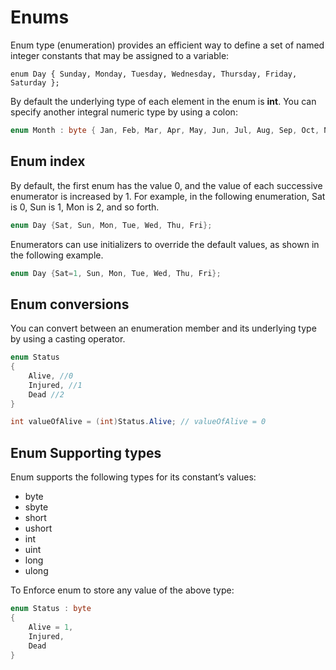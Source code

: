 # Enums

Enum type (enumeration) provides an efficient way to define a set of named integer constants that may be assigned to a variable:

```Csharp
enum Day { Sunday, Monday, Tuesday, Wednesday, Thursday, Friday, Saturday };
```

By default the underlying type of each element in the enum is **int**. You can specify another integral numeric type by using a colon:

```csharp
enum Month : byte { Jan, Feb, Mar, Apr, May, Jun, Jul, Aug, Sep, Oct, Nov, Dec };
```

## Enum index

By default, the first enum has the value 0, and the value of each successive enumerator is increased by 1. For example, in the following enumeration, Sat is 0, Sun is 1, Mon is 2, and so forth.

```csharp
enum Day {Sat, Sun, Mon, Tue, Wed, Thu, Fri};
```

Enumerators can use initializers to override the default values, as shown in the following example.

```csharp
enum Day {Sat=1, Sun, Mon, Tue, Wed, Thu, Fri};
```

## Enum conversions

You can convert between an enumeration member and its underlying type by using a casting operator.

```csharp
enum Status
{
    Alive, //0
    Injured, //1
    Dead //2
}

int valueOfAlive = (int)Status.Alive; // valueOfAlive = 0
```

## Enum Supporting types

Enum supports the following types for its constant’s values:

* byte
* sbyte
* short
* ushort
* int
* uint
* long
* ulong

To Enforce enum to store any value of the above type:

```csharp
enum Status : byte
{
    Alive = 1,
    Injured,
    Dead
}
```
